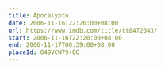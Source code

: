 ```yaml
---
title: Apocalypto
date: 2006-11-16T22:20:00+08:00
url: https://www.imdb.com/title/tt0472043/
start: 2006-11-16T22:20:00+08:00
end: 2006-11-17T00:39:00+08:00
placeId: 849VCW79+QG
---
```

